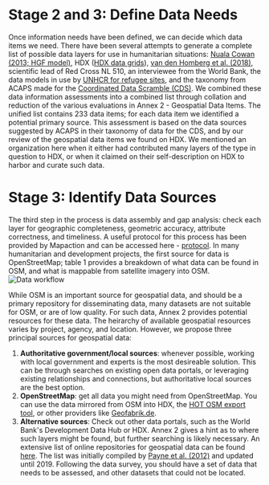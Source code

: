 # Stage 2 and 3: Define Data Needs
Once information needs have been defined, we can decide which data items we need. There have been several attempts to generate a complete list of possible data layers for use in humanitarian situations: [Nuala Cowan (2013; HGF model)](https://scholarspace.library.gwu.edu/concern/gw_etds/k3569440g), HDX ([HDX data grids](https://data.humdata.org/dashboards/overview-of-data-grids)), [van den Homberg et al. (2018)](https://www.sciencedirect.com/science/article/pii/S009830041730571X?via%3Dihub), scientific lead of Red Cross NL 510, an interviewee from the World Bank, the data models in use by [UNHCR for refugee sites](https://gis.unhcr.org/arcgis/rest/services/site_mapping/), and the taxonomy from ACAPS made for the [Coordinated Data Scramble (CDS)](https://humanitarian.atlassian.net/wiki/spaces/imtoolbox/pages/61800455/Coordinated+Data+Scramble). We combined these data information assessments into a combined list through collation and reduction of the various evaluations in Annex 2 - Geospatial Data Items. The unified list contains 233 data items; for each data item we identified a potential primary source. This assessment is based on the data sources suggested by ACAPS in their taxonomy of data for the CDS, and by our review of the geospatial data items we found on HDX. We mentioned an organization here when it either had contributed many layers of the type in question to HDX, or when it claimed on their self-description on HDX to harbor and curate such data. 
# Stage 3: Identify Data Sources
The third step in the process is data assembly and gap analysis: check each layer for geographic completeness, geometric accuracy, attribute correctness, and timeliness. A useful protocol for this process has been provided by Mapaction and can be accessed here - [protocol](https://guides.mapaction.org/receiving-data). 
In many humanitarian and development projects, the first source for data is OpenStreetMap; table 1 provides a breakdown of what data can be found in OSM, and what is mappable from satellite imagery into OSM.
![Data workflow](docs/images/D_1b_Table1.png)

While OSM is an important source for geospatial data, and should be a primary repository for disseminating data, many datasets are not suitable for OSM, or are of low quality. For such data, Annex 2 provides potential resources for these data. 
The heirarchy of available geospatial resources varies by project, agency, and location. However, we propose three principal sources for geospatial data:
1. __Authoritative government/local sources__: whenever possible, working with local government and experts is the most desireable solution. This can be through searches on existing open data portals, or leveraging existing relationships and connections, but authoritative local sources are the best option.
2. __OpenStreetMap__: get all data you might need from OpenStreetMap. You can use the data mirrored from OSM into HDX, the [HOT OSM export tool](https://export.hotosm.org/en/v3/), or other providers like [Geofabrik.de](https://download.geofabrik.de/). 
3. __Alternative sources__: Check out other data portals, such as the World Bank's Development Data Hub or HDX. Annex 2 gives a hint as to where such layers might be found, but further searching is likely necessary. An extensive list of online repositories for geospatial data can be found [here](https://docs.google.com/spreadsheets/d/1b0N1xW_q8eGUjJVE6RgE3NJb_V-8WHd_ERQE-mQuBGo/edit#gid=0). The list was initially compiled by [Payne et al. (2012)](https://www.tandfonline.com/doi/full/10.1080/15420353.2012.662931) and updated until 2019. 
Following the data survey, you should have a set of data that needs to be assessed, and other datasets that could not be located. 


